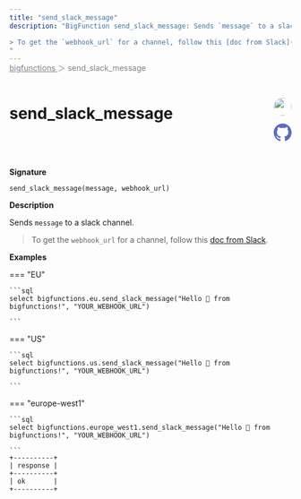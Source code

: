 ```yaml
---
title: "send_slack_message"
description: "BigFunction send_slack_message: Sends `message` to a slack channel.

> To get the `webhook_url` for a channel, follow this [doc from Slack](https://api.slack.com/messaging/webhooks).
"
---
```


<span style="color: gray; position: relative; top: -1rem">
  <a href=".." style="color: gray">bigfunctions </a> ＞ send_slack_message
</span>

# send_slack_message


<div style="position: relative; top: -4rem; margin-bottom:  -2rem; text-align: right; z-index: 9999;">
  
  <a href="https://www.linkedin.com/in/guillaume-pivette/" title="Author: Guillaume Pivette from Neoxia" target="_blank">
    <img src="https://cdn-images-1.medium.com/v2/resize:fit:92/1*jHdQzX82eU5lyjBYp63NqQ@2x.png" width="32" style=" border-radius: 50% !important">
  </a>
  
  <a href="{REPO_URL}/tree/main/bigfunctions/send_slack_message.yaml" title="Edit on GitHub" target="_blank"><svg xmlns="http://www.w3.org/2000/svg" width="32" height="32" viewBox="0 0 24 24"><path fill="#5d6cc0" d="M12 0c-6.626 0-12 5.373-12 12 0 5.302 3.438 9.8 8.207 11.387.599.111.793-.261.793-.577v-2.234c-3.338.726-4.033-1.416-4.033-1.416-.546-1.387-1.333-1.756-1.333-1.756-1.089-.745.083-.729.083-.729 1.205.084 1.839 1.237 1.839 1.237 1.07 1.834 2.807 1.304 3.492.997.107-.775.418-1.305.762-1.604-2.665-.305-5.467-1.334-5.467-5.931 0-1.311.469-2.381 1.236-3.221-.124-.303-.535-1.524.117-3.176 0 0 1.008-.322 3.301 1.23.957-.266 1.983-.399 3.003-.404 1.02.005 2.047.138 3.006.404 2.291-1.552 3.297-1.23 3.297-1.23.653 1.653.242 2.874.118 3.176.77.84 1.235 1.911 1.235 3.221 0 4.609-2.807 5.624-5.479 5.921.43.372.823 1.102.823 2.222v3.293c0 .319.192.694.801.576 4.765-1.589 8.199-6.086 8.199-11.386 0-6.627-5.373-12-12-12z"/></svg></a>
</div>



**Signature** 
```
send_slack_message(message, webhook_url)
```

**Description**

Sends `message` to a slack channel.

> To get the `webhook_url` for a channel, follow this [doc from Slack](https://api.slack.com/messaging/webhooks).






**Examples**













=== "EU"

    ```sql
    select bigfunctions.eu.send_slack_message("Hello 👋 from bigfunctions!", "YOUR_WEBHOOK_URL")
    
    ```




=== "US"

    ```sql
    select bigfunctions.us.send_slack_message("Hello 👋 from bigfunctions!", "YOUR_WEBHOOK_URL")
    
    ```




=== "europe-west1"

    ```sql
    select bigfunctions.europe_west1.send_slack_message("Hello 👋 from bigfunctions!", "YOUR_WEBHOOK_URL")
    
    ```









<pre style="margin-top: -1rem;">
<code style="padding-top: 0px; padding-bottom: 0px;">+----------+
| response |
+----------+
| ok       |
+----------+
</code>
</pre>









